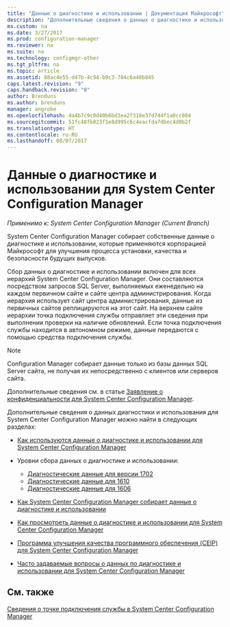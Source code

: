 ```yaml
---
title: "Данные о диагностике и использовании | Документация Майкрософт"
description: "Дополнительные сведения о данных о диагностике и использовании, собираемых System Center Configuration Manager для собственных компонентов."
ms.custom: na
ms.date: 3/27/2017
ms.prod: configuration-manager
ms.reviewer: na
ms.suite: na
ms.technology: configmgr-other
ms.tgt_pltfrm: na
ms.topic: article
ms.assetid: 88ac4e55-d47b-4c94-b9c3-704c6a48b845
caps.latest.revision: "9"
caps.handback.revision: "0"
author: Brenduns
ms.author: brenduns
manager: angrobe
ms.openlocfilehash: 4a4b7c9c0d40b6bd3ea2f318e37d744f1a0cc084
ms.sourcegitcommit: 51fc48fb023f1e8d995c6c4eacfda7dbec4d0b2f
ms.translationtype: HT
ms.contentlocale: ru-RU
ms.lasthandoff: 08/07/2017
---
```

# <a name="diagnostics-and-usage-data-for-system-center-configuration-manager"></a>Данные о диагностике и использовании для System Center Configuration Manager

*Применимо к: System Center Configuration Manager (Current Branch)*

System Center Configuration Manager собирает собственные данные о диагностике и использовании, которые применяются корпорацией Майкрософт для улучшения процесса установки, качества и безопасности будущих выпусков.  

 Сбор данных о диагностике и использовании включен для всех иерархий System Center Configuration Manager. Они составляются посредством запросов SQL Server, выполняемых еженедельно на каждом первичном сайте и сайте центра администрирования. Когда иерархия использует сайт центра администрирования, данные из первичных сайтов реплицируются на этот сайт. На верхнем сайте иерархии точка подключения службы отправляет эти сведения при выполнении проверки на наличие обновлений. Если точка подключения службы находится в автономном режиме, данные передаются с помощью средства подключения службы.  

> [!NOTE]  
>  Configuration Manager собирает данные только из базы данных SQL Server сайта, не получая их непосредственно с клиентов или серверов сайта.  

 Дополнительные сведения см. в статье [Заявление о конфиденциальности для System Center Configuration Manager](http://go.microsoft.com/fwlink/?LinkID=626527).  

 Дополнительные сведения о данных диагностики и использования для System Center Configuration Manager можно найти в следующих разделах:  

-   [Как используются данные о диагностике и использовании для System Center Configuration Manager](../../../core/plan-design/diagnostics/how-diagnostics-and-usage-data-is-used.md)  

-   Уровни сбора данных о диагностике и использовании:
    - [Диагностические данные для версии 1702](/sccm/core/plan-design/diagnostics/levels-of-diagnostic-usage-data-collection-1702)      
    - [Диагностические данные для 1610](/sccm/core/plan-design/diagnostics/levels-of-diagnostic-usage-data-collection-1610)  
    - [Диагностические данные для 1606](/sccm/core/plan-design/diagnostics/levels-of-diagnostic-usage-data-collection-1606)    

<!--
    - [Diagnostic data for 1602](/sccm/core/plan-design/diagnostics/levels-of-diagnostic-usage-data-collection-1602)
    - [Diagnostic data for  1511](/sccm/core/plan-design/diagnostics/levels-of-diagnostic-usage-data-collection-1511)
-->

-   [Как System Center Configuration Manager собирает данные о диагностике и использовании](../../../core/plan-design/diagnostics/how-diagnostics-and-usage-data-is-collected.md)  

-   [Как просмотреть данные о диагностике и использовании для System Center Configuration Manager](../../../core/plan-design/diagnostics/view-diagnostics-and-usage-data.md)  

-   [Программа улучшения качества программного обеспечения (CEIP) для System Center Configuration Manager](../../../core/plan-design/diagnostics/customer-experience-improvement-program-ceip.md)  

-   [Часто задаваемые вопросы о данных по диагностике и использовании для System Center Configuration Manager](../../../core/understand/frequently-asked-questions-about-diagnostics-and-usage-data.md)  

## <a name="see-also"></a>См. также  
 [Сведения о точке подключения службы в System Center Configuration Manager](../../../core/servers/deploy/configure/about-the-service-connection-point.md)
